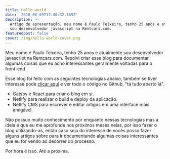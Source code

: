 ```yaml
---
title: Hello world
date: '2018-08-09T17:40:32.169Z'
description: >-
  Artigo de apresentação, meu nome é Paulo Teixeira, tenho 25 anos e atualmente
  sou desenvolvedor javascript na Rentcars.com.
featuredpost: false
cover: /img/hello-world-cover.png
---
```


<image-cover src="/img/hello-world-fullimage.png" caption="Space"></image-cover>

Meu nome é Paulo Teixeira, tenho 25 anos e atualmente sou desenvolvedor javascript na Rentcars.com. Resolvi criar esse blog para documentar algumas coisas que eu acho interessantes geralmente voltadas para o front-end.

Esse blog foi feito com as seguintes tecnologias abaixo, também se tiver interesse pode [clicar aqui](https://github.com/pcesarteixeira/pauloteixeira.dev) e ver todo o código no Github, "tá tudo aberto lá".

- Gatsby e React para criar o blog em si.
- Netlify para realizar o build e deploy da aplicação.
- Netlify CMS para escrever e editar artigos em uma interface mais amigável.

Não possuo muito conhecimento por enquanto nessas tecnologias mas a ideia é que eu me aprofunde nos próximos meses nelas, por isso fazer o blog utilizando-as, então caso seja do interesse de vocês posso fazer alguns artigos sobre para ir documentando algumas coisas interessantes que eu for vendo ao decorrer do processo.

Por hora é isso. Até a próxima.
